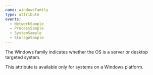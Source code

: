 ```yaml
---
name: windowsFamily
type: attribute
events:
  - NetworkSample
  - ProcessSample
  - SystemSample
  - StorageSample
---
```


The Windows family indicates whether the OS is a server or desktop targeted system.

This attribute is available only for systems on a Windows platform.